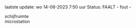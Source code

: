 laatste update: 
wo 14-06-2023  7:50   uur 
Status: FAALT - fout - 
<div class="service R">schijfruimte</div><div class="service R">microstation</div>